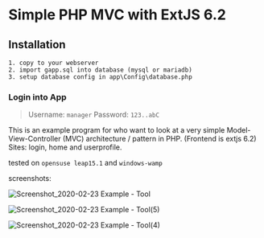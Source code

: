 # Simple PHP MVC with ExtJS 6.2

## Installation

```
1. copy to your webserver
2. import gapp.sql into database (mysql or mariadb)
3. setup database config in app\Config\database.php
```
### Login into App
> Username: `manager`
> Password: `123..abC`

This is an example program for who want to look at a very simple 
Model-View-Controller (MVC) architecture / pattern in PHP. (Frontend is extjs 6.2)
Sites: login, home and userprofile.

tested on `opensuse leap15.1` and `windows-wamp`

screenshots:

![Screenshot_2020-02-23 Example - Tool](https://user-images.githubusercontent.com/55801234/75115142-46060100-565c-11ea-9f1f-da9ebbc0ae6f.png)

![Screenshot_2020-02-23 Example - Tool(5)](https://user-images.githubusercontent.com/55801234/75115267-10154c80-565d-11ea-97f9-c37fb360542c.png)

![Screenshot_2020-02-23 Example - Tool(4)](https://user-images.githubusercontent.com/55801234/75115266-0c81c580-565d-11ea-96ac-026ab80cf6c7.png)
